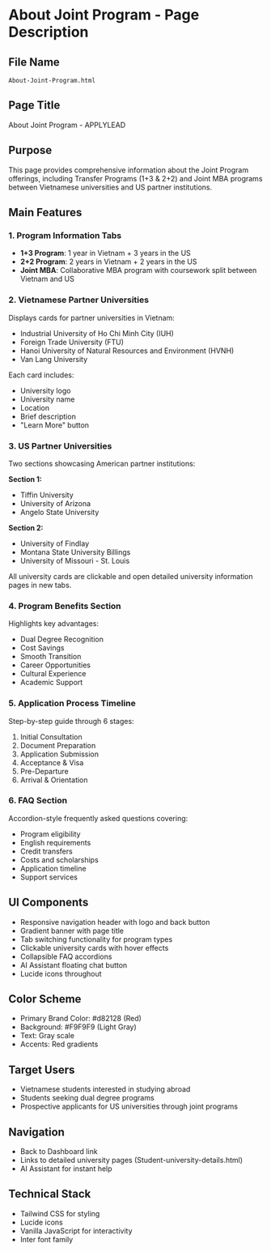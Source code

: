 # About Joint Program - Page Description

## File Name
`About-Joint-Program.html`

## Page Title
About Joint Program - APPLYLEAD

## Purpose
This page provides comprehensive information about the Joint Program offerings, including Transfer Programs (1+3 & 2+2) and Joint MBA programs between Vietnamese universities and US partner institutions.

## Main Features

### 1. Program Information Tabs
- **1+3 Program**: 1 year in Vietnam + 3 years in the US
- **2+2 Program**: 2 years in Vietnam + 2 years in the US
- **Joint MBA**: Collaborative MBA program with coursework split between Vietnam and US

### 2. Vietnamese Partner Universities
Displays cards for partner universities in Vietnam:
- Industrial University of Ho Chi Minh City (IUH)
- Foreign Trade University (FTU)
- Hanoi University of Natural Resources and Environment (HVNH)
- Van Lang University

Each card includes:
- University logo
- University name
- Location
- Brief description
- "Learn More" button

### 3. US Partner Universities
Two sections showcasing American partner institutions:

**Section 1:**
- Tiffin University
- University of Arizona
- Angelo State University

**Section 2:**
- University of Findlay
- Montana State University Billings
- University of Missouri - St. Louis

All university cards are clickable and open detailed university information pages in new tabs.

### 4. Program Benefits Section
Highlights key advantages:
- Dual Degree Recognition
- Cost Savings
- Smooth Transition
- Career Opportunities
- Cultural Experience
- Academic Support

### 5. Application Process Timeline
Step-by-step guide through 6 stages:
1. Initial Consultation
2. Document Preparation
3. Application Submission
4. Acceptance & Visa
5. Pre-Departure
6. Arrival & Orientation

### 6. FAQ Section
Accordion-style frequently asked questions covering:
- Program eligibility
- English requirements
- Credit transfers
- Costs and scholarships
- Application timeline
- Support services

## UI Components
- Responsive navigation header with logo and back button
- Gradient banner with page title
- Tab switching functionality for program types
- Clickable university cards with hover effects
- Collapsible FAQ accordions
- AI Assistant floating chat button
- Lucide icons throughout

## Color Scheme
- Primary Brand Color: #d82128 (Red)
- Background: #F9F9F9 (Light Gray)
- Text: Gray scale
- Accents: Red gradients

## Target Users
- Vietnamese students interested in studying abroad
- Students seeking dual degree programs
- Prospective applicants for US universities through joint programs

## Navigation
- Back to Dashboard link
- Links to detailed university pages (Student-university-details.html)
- AI Assistant for instant help

## Technical Stack
- Tailwind CSS for styling
- Lucide icons
- Vanilla JavaScript for interactivity
- Inter font family
